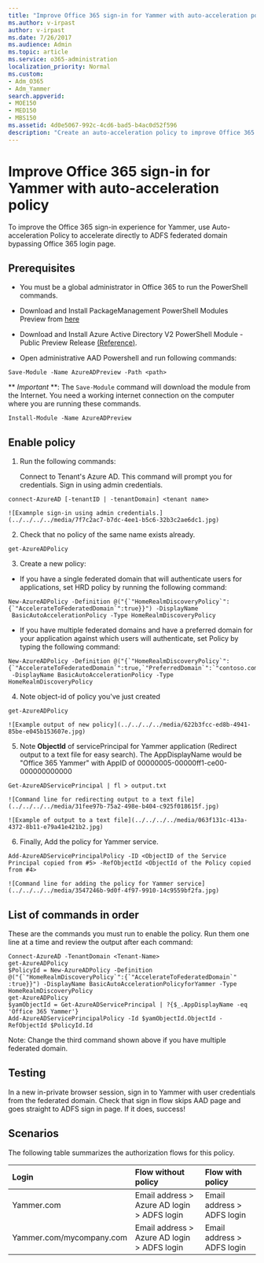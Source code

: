 ```yaml
---
title: "Improve Office 365 sign-in for Yammer with auto-acceleration policy"
ms.author: v-irpast
author: v-irpast
ms.date: 7/26/2017
ms.audience: Admin
ms.topic: article
ms.service: o365-administration
localization_priority: Normal
ms.custom:
- Adm_O365
- Adm_Yammer
search.appverid:
- MOE150
- MED150
- MBS150
ms.assetid: 4d0e5067-992c-4cd6-bad5-b4ac0d52f596
description: "Create an auto-acceleration policy to improve Office 365 sign-in for Yammer."
---
```


# Improve Office 365 sign-in for Yammer with auto-acceleration policy

To improve the Office 365 sign-in experience for Yammer, use Auto-acceleration Policy to accelerate directly to ADFS federated domain bypassing Office 365 login page. 
  
## Prerequisites

- You must be a global administrator in Office 365 to run the PowerShell commands.
    
- Download and Install PackageManagement PowerShell Modules Preview from [here](https://www.microsoft.com/en-us/download/details.aspx?id=49186)
    
- Download and Install Azure Active Directory V2 PowerShell Module - Public Preview Release [(](https://www.powershellgallery.com/packages/AzureADPreview/2.0.0.85)[Reference](https://www.powershellgallery.com/packages/AzureADPreview/2.0.0.85)[)](https://www.powershellgallery.com/packages/AzureADPreview/2.0.0.85).
    
- Open administrative AAD Powershell and run following commands:
    
```
Save-Module -Name AzureADPreview -Path <path>
```

 ** *Important* **: The  `Save-Module` command will download the module from the Internet. You need a working internet connection on the computer where you are running these commands. 
  
```
Install-Module -Name AzureADPreview
```

## Enable policy

1. Run the following commands:
    
    Connect to Tenant's Azure AD. This command will prompt you for credentials. Sign in using admin credentials.
    
  ```
  connect-AzureAD [-tenantID | -tenantDomain] <tenant name>
  ```

    ![Examnple sign-in using admin credentials.](../../../../media/7f7c2ac7-b7dc-4ee1-b5c6-32b3c2ae6dc1.jpg)
  
2. Check that no policy of the same name exists already.
    
  ```
  get-AzureADPolicy
  ```

3. Create a new policy:
    
  - If you have a single federated domain that will authenticate users for applications, set HRD policy by running the following command:
    
  ```
  New-AzureADPolicy -Definition @("{`"HomeRealmDiscoveryPolicy`":{`"AccelerateToFederatedDomain`":true}}") -DisplayName
   BasicAutoAccelerationPolicy -Type HomeRealmDiscoveryPolicy
  ```

  - If you have multiple federated domains and have a preferred domain for your application against which users will authenticate, set Policy by typing the following command:
    
  ```
  New-AzureADPolicy -Definition @("{`"HomeRealmDiscoveryPolicy`":{`"AccelerateToFederatedDomain`":true,`"PreferredDomain`":`"contoso.com`"}}")
   -DisplayName BasicAutoAccelerationPolicy -Type HomeRealmDiscoveryPolicy
  ```

4. Note object-id of policy you've just created
    
  ```
  get-AzureADPolicy
  ```

    ![Example output of new policy](../../../../media/622b3fcc-ed8b-4941-85be-e045b153607e.jpg)
  
5. Note **ObjectId** of servicePrincipal for Yammer application (Redirect output to a text file for easy search). The AppDisplayName would be "Office 365 Yammer" with AppID of 00000005-00000ff1-ce00-000000000000 
    
  ```
  Get-AzureADServicePrincipal | fl > output.txt
  ```

    ![Command line for redirecting output to a text file](../../../../media/31fee97b-75a2-498e-b404-c925f018615f.jpg)
  
    ![Example of output to a text file](../../../../media/063f131c-413a-4372-8b11-e79a41e421b2.jpg)
  
6. Finally, Add the policy for Yammer service.
    
  ```
  Add-AzureADServicePrincipalPolicy -ID <ObjectID of the Service Principal copied from #5> -RefObjectId <ObjectId of the Policy copied from #4>
  ```

    ![Command line for adding the policy for Yammer service](../../../../media/3547246b-9d0f-4f97-9910-14c9559bf2fa.jpg)
  
## List of commands in order

These are the commands you must run to enable the policy. Run them one line at a time and review the output after each command:
  
```
Connect-AzureAD -TenantDomain <Tenant-Name>
get-AzureADPolicy
$PolicyId = New-AzureADPolicy -Definition
@("{`"HomeRealmDiscoveryPolicy`":{`"AccelerateToFederatedDomain`"
:true}}") -DisplayName BasicAutoAccelerationPolicyforYammer -Type HomeRealmDiscoveryPolicy
get-AzureADPolicy
$yamObjectId = Get-AzureADServicePrincipal | ?{$_.AppDisplayName -eq 'Office 365 Yammer'}
Add-AzureADServicePrincipalPolicy -Id $yamObjectId.ObjectId - RefObjectId $PolicyId.Id
```

Note: Change the third command shown above if you have multiple federated domain.
  
## Testing

In a new in-private browser session, sign in to Yammer with user credentials from the federated domain. Check that sign in flow skips AAD page and goes straight to ADFS sign in page. If it does, success!
  
## Scenarios

The following table summarizes the authorization flows for this policy.
  
|**Login**|**Flow without policy**|**Flow with policy**|
|:-----|:-----|:-----|
|Yammer.com  <br/> |Email address \> Azure AD login \> ADFS login  <br/> |Email address \> ADFS login  <br/> |
|Yammer.com/mycompany.com  <br/> |Email address \> Azure AD login \> ADFS login  <br/> |Email address \> ADFS login  <br/> |
   

